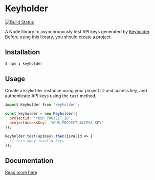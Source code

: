 # Keyholder

[![Build Status](https://travis-ci.com/trevorblades/keyholder.svg?branch=master)](https://travis-ci.com/trevorblades/keyholder)

A Node library to asynchronously test API keys generated by [Keyholder](https://keyholder.dev). Before using this library, you should [create a project](https://keyholder.dev/projects).

## Installation

```bash
$ npm i keyholder
```

## Usage

Create a `Keyholder` instance using your project ID and access key, and authenticate API keys using the `test` method.

```js
import Keyholder from 'keyholder';

const keyholder = new Keyholder({
  projectId: 'YOUR_PROJECT_ID',
  projectAccessKey: 'YOUR_PROJECT_ACCESS_KEY'
});

keyholder.test(apiKey).then(isValid => {
  // turn away invalid keys
});
```

## Documentation

[Read more here](https://keyholder.dev/docs)
